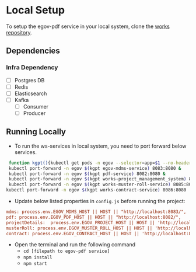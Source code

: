 # Local Setup

To setup the egov-pdf service in your local system, clone the [works repository](https://github.com/egovernments/DIGIT-Works).

## Dependencies

### Infra Dependency

- [ ] Postgres DB
- [ ] Redis
- [ ] Elasticsearch
- [ ] Kafka
  - [ ] Consumer
  - [ ] Producer

## Running Locally

- To run the ws-services in local system, you need to port forward below services.

```bash
 function kgpt(){kubectl get pods -n egov --selector=app=$1 --no-headers=true | head -n1 | awk '{print $1}'}
 kubectl port-forward -n egov $(kgpt egov-mdms-service) 8083:8080 &
 kubectl port-forward -n egov $(kgpt pdf-service) 8082:8080 &
 kubectl port-forward -n egov $(kgpt works-project_management_system) 8081:8080
 kubectl port-forward -n egov $(kgpt works-muster-roll-service) 8085:8080
kubectl port-forward -n egov $(kgpt works-contract-service) 8086:8080
``` 

- Update below listed properties in `config.js` before running the project:

```ini
mdms: process.env.EGOV_MDMS_HOST || HOST || "http://localhost:8083/",
pdf: process.env.EGOV_PDF_HOST || HOST || "http://localhost:8082/",
projectDetails:  process.env.EGOV_PROJECT_HOST || HOST || 'http://localhost:8081/',
musterRoll: process.env.EGOV_MUSTER_ROLL_HOST || HOST || 'http://localhost:8085',
contract: process.env.EGOV_CONTRACT_HOST || HOST || 'http://localhost:8086'
```
- Open the terminal and run the following command
    - `cd [filepath to egov-pdf service]`
    - `npm install`
    - `npm start`
